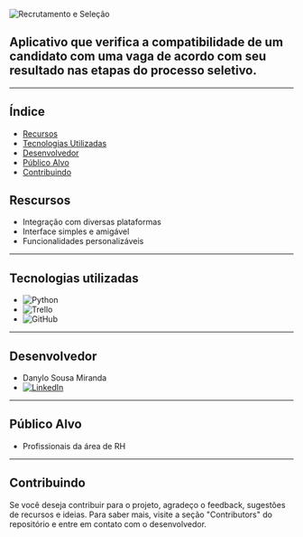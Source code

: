 ![Recrutamento e Seleção](https://i.imgur.com/Cdf5PFB.png)


## Aplicativo que verifica a compatibilidade de um candidato com uma vaga de acordo com seu resultado nas etapas do processo seletivo.
---

## Índice
* [Recursos](#Recursos)
* [Tecnologias Utilizadas](#Tecnologias-utilizadas)
* [Desenvolvedor](#Desenvolvedor)
* [Público Alvo](#Público-Alvo)
* [Contribuindo](#Contribuindo)


## Rescursos
* Integração com diversas plataformas
* Interface simples e amigável
* Funcionalidades personalizáveis

---

## Tecnologias utilizadas

* ![Python](https://img.shields.io/badge/python-3670A0?style=for-the-badge&logo=python&logoColor=ffdd54)
* ![Trello](https://img.shields.io/badge/Trello-%23026AA7.svg?style=for-the-badge&logo=Trello&logoColor=white)
* ![GitHub](https://img.shields.io/badge/github-%23121011.svg?style=for-the-badge&logo=github&logoColor=white)

---

## Desenvolvedor

* Danylo Sousa Miranda
* [![LinkedIn](https://img.shields.io/badge/linkedin-%230077B5.svg?style=for-the-badge&logo=linkedin&logoColor=white)](https://www.linkedin.com/in/adm-danylo-miranda/)

---

## Público Alvo

* Profissionais da área de RH

---

## Contribuindo
Se você deseja contribuir para o projeto, agradeço o feedback, sugestões de recursos e ideias. Para saber mais, visite a seção "Contributors" do repositório e entre em contato com o desenvolvedor.
